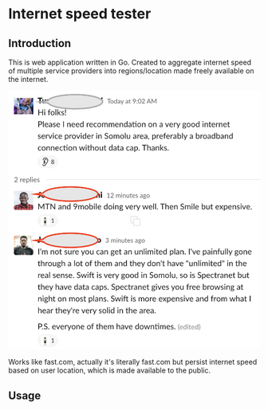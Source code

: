# Internet speed tester

## Introduction

This is web application written in Go. Created to aggregate internet speed of multiple service providers into regions/location made freely available on the internet.

![Why I created this](image.png)

Works like fast.com, actually it's literally fast.com but persist internet speed based on user location, which is made available to the public.

## Usage
